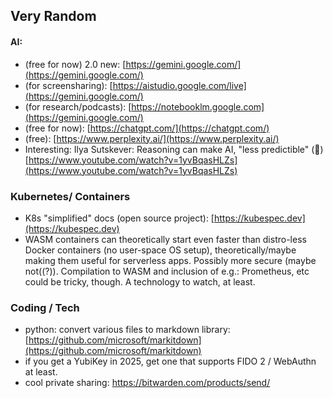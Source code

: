 ## Very Random
#### AI:
- (free for now) 2.0 new: [https://gemini.google.com/](https://gemini.google.com/)
- (for screensharing): [https://aistudio.google.com/live](https://gemini.google.com/)
- (for research/podcasts): [https://notebooklm.google.com](https://gemini.google.com/)
- (free for now): [https://chatgpt.com/](https://chatgpt.com/)
- (free): [https://www.perplexity.ai/](https://www.perplexity.ai/)
- Interesting: Ilya Sutskever: Reasoning can make AI, "less predictible" (🤯) [https://www.youtube.com/watch?v=1yvBqasHLZs](https://www.youtube.com/watch?v=1yvBqasHLZs)

### Kubernetes/ Containers
- K8s "simplified" docs (open source project): [https://kubespec.dev](https://kubespec.dev)
- WASM containers can theoretically start even faster than distro-less Docker containers (no user-space OS setup), theoretically/maybe making them useful for serverless apps. Possibly more secure (maybe not((?)). Compilation to WASM and inclusion of e.g.: Prometheus, etc could be tricky, though. A technology to watch, at least.

### Coding / Tech
- python: convert various files to markdown library: [https://github.com/microsoft/markitdown](https://github.com/microsoft/markitdown)
- if you get a YubiKey in 2025, get one that supports FIDO 2 / WebAuthn at least.
- cool private sharing: https://bitwarden.com/products/send/

